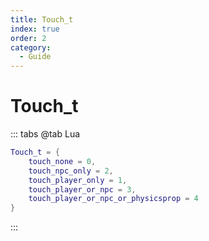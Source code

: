 ```yaml
---
title: Touch_t
index: true
order: 2
category:
  - Guide
---
```


# Touch_t
::: tabs
@tab Lua
```lua
Touch_t = {
    touch_none = 0,
    touch_npc_only = 2,
    touch_player_only = 1,
    touch_player_or_npc = 3,
    touch_player_or_npc_or_physicsprop = 4
}
```
:::